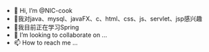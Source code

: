 - 👋 Hi, I’m @NIC-cook
- 👀我对java、mysql、javaFX、c、html、css、js、servlet、jsp感兴趣
- 🌱我目前正在学习Spring
- 💞️ I’m looking to collaborate on ...
- 📫 How to reach me ...

<!---
NIC-cook/NIC-cook is a ✨ special ✨ repository because its `README.md` (this file) appears on your GitHub profile.
You can click the Preview link to take a look at your changes.
--->
